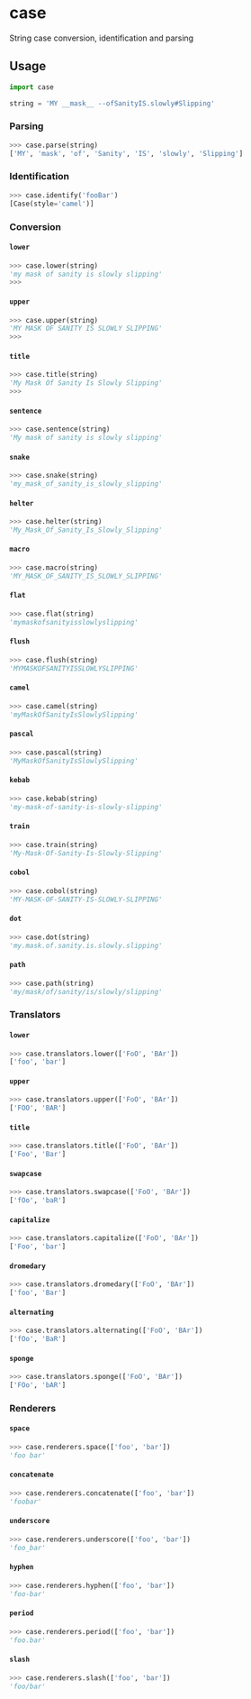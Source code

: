 # case
String case conversion, identification and parsing

## Usage
```python
import case

string = 'MY __mask__ --ofSanityIS.slowly#Slipping'
```

### Parsing
```python
>>> case.parse(string)
['MY', 'mask', 'of', 'Sanity', 'IS', 'slowly', 'Slipping']
```

### Identification
```python
>>> case.identify('fooBar')
[Case(style='camel')]
```

### Conversion

#### `lower`
```python
>>> case.lower(string)
'my mask of sanity is slowly slipping'
>>>
```

#### `upper`
```python
>>> case.upper(string)
'MY MASK OF SANITY IS SLOWLY SLIPPING'
>>>
```

#### `title`
```python
>>> case.title(string)
'My Mask Of Sanity Is Slowly Slipping'
>>>
```

#### `sentence`
```python
>>> case.sentence(string)
'My mask of sanity is slowly slipping'
```

#### `snake`
```python
>>> case.snake(string)
'my_mask_of_sanity_is_slowly_slipping'
```

#### `helter`
```python
>>> case.helter(string)
'My_Mask_Of_Sanity_Is_Slowly_Slipping'
```

#### `macro`
```python
>>> case.macro(string)
'MY_MASK_OF_SANITY_IS_SLOWLY_SLIPPING'
```

#### `flat`
```python
>>> case.flat(string)
'mymaskofsanityisslowlyslipping'
```

#### `flush`
```python
>>> case.flush(string)
'MYMASKOFSANITYISSLOWLYSLIPPING'
```

#### `camel`
```python
>>> case.camel(string)
'myMaskOfSanityIsSlowlySlipping'
```

#### `pascal`
```python
>>> case.pascal(string)
'MyMaskOfSanityIsSlowlySlipping'
```

#### `kebab`
```python
>>> case.kebab(string)
'my-mask-of-sanity-is-slowly-slipping'
```

#### `train`
```python
>>> case.train(string)
'My-Mask-Of-Sanity-Is-Slowly-Slipping'
```

#### `cobol`
```python
>>> case.cobol(string)
'MY-MASK-OF-SANITY-IS-SLOWLY-SLIPPING'
```

#### `dot`
```python
>>> case.dot(string)
'my.mask.of.sanity.is.slowly.slipping'
```

#### `path`
```python
>>> case.path(string)
'my/mask/of/sanity/is/slowly/slipping'
```

### Translators

#### `lower`
```python
>>> case.translators.lower(['FoO', 'BAr'])
['foo', 'bar']
```

#### `upper`
```python
>>> case.translators.upper(['FoO', 'BAr'])
['FOO', 'BAR']
```

#### `title`
```python
>>> case.translators.title(['FoO', 'BAr'])
['Foo', 'Bar']
```

#### `swapcase`
```python
>>> case.translators.swapcase(['FoO', 'BAr'])
['fOo', 'baR']
```

#### `capitalize`
```python
>>> case.translators.capitalize(['FoO', 'BAr'])
['Foo', 'bar']
```

#### `dromedary`
```python
>>> case.translators.dromedary(['FoO', 'BAr'])
['foo', 'Bar']
```

#### `alternating`
```python
>>> case.translators.alternating(['FoO', 'BAr'])
['fOo', 'BaR']
```

#### `sponge`
```python
>>> case.translators.sponge(['FoO', 'BAr'])
['FOo', 'bAR']
```

### Renderers

#### `space`
```python
>>> case.renderers.space(['foo', 'bar'])
'foo bar'
```

#### `concatenate`
```python
>>> case.renderers.concatenate(['foo', 'bar'])
'foobar'
```

#### `underscore`
```python
>>> case.renderers.underscore(['foo', 'bar'])
'foo_bar'
```

#### `hyphen`
```python
>>> case.renderers.hyphen(['foo', 'bar'])
'foo-bar'
```

#### `period`
```python
>>> case.renderers.period(['foo', 'bar'])
'foo.bar'
```

#### `slash`
```python
>>> case.renderers.slash(['foo', 'bar'])
'foo/bar'
```
